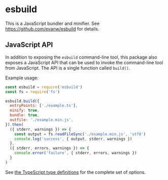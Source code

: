 # esbuild

This is a JavaScript bundler and minifier. See https://github.com/evanw/esbuild for details.

## JavaScript API

In addition to exposing the `esbuild` command-line tool, this package also exposes a JavaScript API that can be used to invoke the command-line tool from JavaScript. The API is a single function called `build()`.

Example usage:

```js
const esbuild = require('esbuild')
const fs = require('fs')

esbuild.build({
  entryPoints: ['./example.ts'],
  minify: true,
  bundle: true,
  outfile: './example.min.js',
}).then(
  ({ stderr, warnings }) => {
    const output = fs.readFileSync('./example.min.js', 'utf8')
    console.log('success', { output, stderr, warnings })
  },
  ({ stderr, errors, warnings }) => {
    console.error('failure', { stderr, errors, warnings })
  }
)
```

See [the TypeScript type definitions](./lib/main.d.ts) for the complete set of options.
